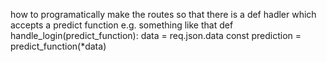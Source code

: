 how to programatically make the routes so that there is a def hadler which accepts a predict function e.g. something like that
def handle_login(predict_function):
data = req.json.data
const prediction = predict_function(\*data)
